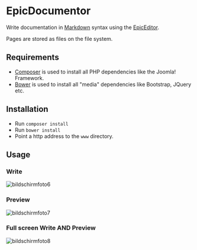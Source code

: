 # EpicDocumentor

Write documentation in [Markdown](http://daringfireball.net/projects/markdown/) syntax using the [EpicEditor](https://github.com/OscarGodson/EpicEditor).

Pages are stored as files on the file system.

## Requirements

* [Composer](http://getcomposer.org/) is used to install all PHP dependencies like the Joomla! Framework.
* [Bower](http://bower.io/) is used to install all "media" dependencies like Bootstrap, JQuery etc.

## Installation

* Run `composer install`
* Run `bower install`
* Point a http address to the `www` directory.

## Usage

### Write

![bildschirmfoto6](https://f.cloud.github.com/assets/33978/1814543/66b08830-6ef5-11e3-8fbb-6c06c31ea20c.png)

### Preview

![bildschirmfoto7](https://f.cloud.github.com/assets/33978/1814544/66b2d126-6ef5-11e3-9ee7-4ee9dab44d12.png)

### Full screen Write AND Preview

![bildschirmfoto8](https://f.cloud.github.com/assets/33978/1818192/d816f308-6fe8-11e3-8575-569bf834599b.png)
